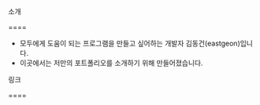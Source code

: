 소개

====
* 모두에게 도움이 되는 프로그램을 만들고 싶어하는 개발자 김동건(eastgeon)입니다.
* 이곳에서는 저만의 포트폴리오를 소개하기 위해 만들어졌습니다.

링크

====
